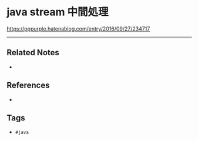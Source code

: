 # java stream 中間処理
https://pppurple.hatenablog.com/entry/2016/09/27/234717

---
## Related Notes
- 

## References
- 

## Tags
- `#java` 